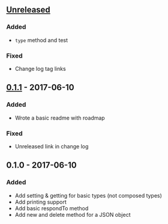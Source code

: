 ## [Unreleased]
### Added
- `type` method and test
### Fixed
- Change log tag links

## [0.1.1] - 2017-06-10
### Added
- Wrote a basic readme with roadmap

### Fixed
- Unreleased link in change log

## 0.1.0 - 2017-06-10
### Added
- Add setting & getting for basic types (not composed types)
- Add printing support
- Add basic respondTo method
- Add new and delete method for a JSON object

[Unreleased]: https://github.com/MadcapJake/citrine-json/compare/0.1.1...HEAD
[0.1.1]: https://github.com/MadcapJake/citrine-json/compare/0.1.0...0.1.1
